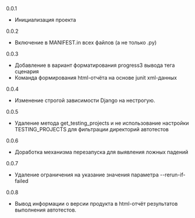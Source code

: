 0.0.1

* Инициализация проекта

0.0.2

* Включение в MANIFEST.in всех файлов (а не только .py)

0.0.3

* Добавление в вариант форматирования progress3 вывода тега сценария
* Команда формирования html-отчёта на основе junit xml-данных

0.0.4

* Изменение строгой зависимости Django на нестрогую.

0.0.5

* Удаление метода get_testing_projects и не использование настройки TESTING_PROJECTS для фильтрации директорий автотестов

0.0.6

* Доработка механизма перезапуска для выявления ложных падений

0.0.7

* Удаление ограничения на указание значения параметра --rerun-if-failed

0.0.8

* Вывод информации о версии продукта в html-отчёт результатов выполнения автотестов. 